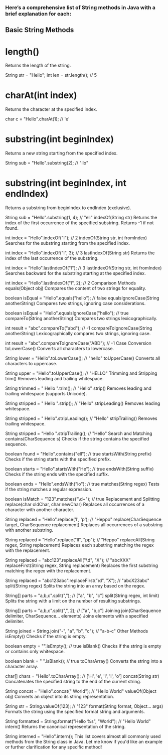 ### Here’s a comprehensive list of String methods in Java with a brief explanation for each:

## Basic String Methods
 # length()
Returns the length of the string.

String str = "Hello";
int len = str.length(); // 5

# charAt(int index)
Returns the character at the specified index.

char c = "Hello".charAt(1); // 'e'

# substring(int beginIndex)
Returns a new string starting from the specified index.

String sub = "Hello".substring(2); // "llo"

# substring(int beginIndex, int endIndex)
Returns a substring from beginIndex to endIndex (exclusive).

String sub = "Hello".substring(1, 4); // "ell"
indexOf(String str)
Returns the index of the first occurrence of the specified substring. Returns -1 if not found.


int index = "Hello".indexOf("l"); // 2
indexOf(String str, int fromIndex)
Searches for the substring starting from the specified index.


int index = "Hello".indexOf("l", 3); // 3
lastIndexOf(String str)
Returns the index of the last occurrence of the substring.


int index = "Hello".lastIndexOf("l"); // 3
lastIndexOf(String str, int fromIndex)
Searches backward for the substring starting at the specified index.


int index = "Hello".lastIndexOf("l", 2); // 2
Comparison Methods
equals(Object obj)
Compares the content of two strings for equality.


boolean isEqual = "Hello".equals("hello"); // false
equalsIgnoreCase(String anotherString)
Compares two strings, ignoring case considerations.


boolean isEqual = "Hello".equalsIgnoreCase("hello"); // true
compareTo(String anotherString)
Compares two strings lexicographically.


int result = "abc".compareTo("abd"); // -1
compareToIgnoreCase(String anotherString)
Lexicographically compares two strings, ignoring case.


int result = "abc".compareToIgnoreCase("ABD"); // -1
Case Conversion
toLowerCase()
Converts all characters to lowercase.


String lower = "Hello".toLowerCase(); // "hello"
toUpperCase()
Converts all characters to uppercase.


String upper = "Hello".toUpperCase(); // "HELLO"
Trimming and Stripping
trim()
Removes leading and trailing whitespace.


String trimmed = "  Hello  ".trim(); // "Hello"
strip()
Removes leading and trailing whitespace (supports Unicode).


String stripped = "  Hello  ".strip(); // "Hello"
stripLeading()
Removes leading whitespace.


String stripped = "  Hello".stripLeading(); // "Hello"
stripTrailing()
Removes trailing whitespace.


String stripped = "Hello  ".stripTrailing(); // "Hello"
Search and Matching
contains(CharSequence s)
Checks if the string contains the specified sequence.


boolean found = "Hello".contains("ell"); // true
startsWith(String prefix)
Checks if the string starts with the specified prefix.


boolean starts = "Hello".startsWith("He"); // true
endsWith(String suffix)
Checks if the string ends with the specified suffix.


boolean ends = "Hello".endsWith("lo"); // true
matches(String regex)
Tests if the string matches a regular expression.


boolean isMatch = "123".matches("\\d+"); // true
Replacement and Splitting
replace(char oldChar, char newChar)
Replaces all occurrences of a character with another character.


String replaced = "Hello".replace('l', 'p'); // "Heppo"
replace(CharSequence target, CharSequence replacement)
Replaces all occurrences of a substring with another substring.


String replaced = "Hello".replace("ll", "pp"); // "Heppo"
replaceAll(String regex, String replacement)
Replaces each substring matching the regex with the replacement.


String replaced = "abc123".replaceAll("\\d", "X"); // "abcXXX"
replaceFirst(String regex, String replacement)
Replaces the first substring matching the regex with the replacement.


String replaced = "abc123abc".replaceFirst("\\d", "X"); // "abcX23abc"
split(String regex)
Splits the string into an array based on the regex.


String[] parts = "a,b,c".split(","); // ["a", "b", "c"]
split(String regex, int limit)
Splits the string with a limit on the number of resulting substrings.


String[] parts = "a,b,c".split(",", 2); // ["a", "b,c"]
Joining
join(CharSequence delimiter, CharSequence... elements)
Joins elements with a specified delimiter.

String joined = String.join("-", "a", "b", "c"); // "a-b-c"
Other Methods
isEmpty()
Checks if the string is empty.


boolean empty = "".isEmpty(); // true
isBlank()
Checks if the string is empty or contains only whitespace.


boolean blank = "   ".isBlank(); // true
toCharArray()
Converts the string into a character array.


char[] chars = "Hello".toCharArray(); // ['H', 'e', 'l', 'l', 'o']
concat(String str)
Concatenates the specified string to the end of the current string.


String concat = "Hello".concat(" World"); // "Hello World"
valueOf(Object obj)
Converts an object into its string representation.


String str = String.valueOf(123); // "123"
format(String format, Object... args)
Formats the string using the specified format string and arguments.


String formatted = String.format("Hello %s", "World"); // "Hello World"
intern()
Returns the canonical representation of the string.


String interned = "Hello".intern();
This list covers almost all commonly used methods from the String class in Java. Let me know if you'd like an example or further clarification for any specific method!